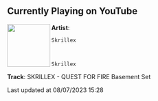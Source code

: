 ## Currently Playing on YouTube

[<img align="left" width="100" src="https://i.ytimg.com/vi/hb0XLX0b4Y4/maxresdefault.jpg">](https://www.youtube.com/watch?v=hb0XLX0b4Y4)

**Artist**: 
  
    Skrillex
  
  
  
    Skrillex
  





 

**Track**: SKRILLEX - QUEST FOR FIRE Basement Set

Last updated at 08/07/2023 15:28
